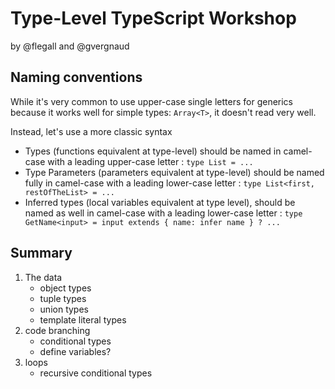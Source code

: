 # Type-Level TypeScript Workshop

by @flegall and @gvergnaud

## Naming conventions

While it's very common to use upper-case single letters for generics because it works well for simple types: `Array<T>`, it doesn't read very well.

Instead, let's use a more classic syntax

- Types (functions equivalent at type-level) should be named in camel-case with a leading upper-case letter : `type List = ...`
- Type Parameters (parameters equivalent at type-level) should be named fully in camel-case with a leading lower-case letter : `type List<first, restOfTheList> = ...`
- Inferred types (local variables equivalent at type level), should be named as well in camel-case with a leading lower-case letter : `type GetName<input> = input extends { name: infer name } ? ...`

## Summary

1. The data
   - object types
   - tuple types
   - union types
   - template literal types
2. code branching
   - conditional types
   - define variables?
3. loops
   - recursive conditional types
